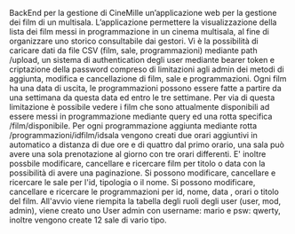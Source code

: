 BackEnd per la gestione di CineMille un’applicazione web per la gestione dei film di un multisala. L’applicazione permettere la visualizzazione della lista dei film messi in programmazione in un cinema multisala, al fine di organizzare uno storico consultabile dai gestori.
Vi è la possibilità di caricare dati da file CSV (film, sale, programmazioni) mediante path /upload, un sistema di authentication degli user mediante bearer token e criptazione della password compreso di limitazioni agli admin dei metodi di aggiunta, modifica e cancellazione di film, sale e programmazioni.
Ogni film ha una data di uscita, le programmazioni possono essere fatte a partire da una settimana da questa data ed entro le tre settimane. Per via di questa limitazione è possibile vedere i film che sono attualmente disponibili ad essere messi in programmazione mediante query ed una rotta specifica /film/disponibile.
Per ogni programmazione aggiunta mediante rotta /programmazioni/idfilm/idsala vengono creati due orari aggiuntivi in automatico a distanza di due ore e di quattro dal primo orario, una sala può avere una sola prenotazione al giorno con tre orari differenti.
E' inoltre possbile modificare, cancellare e ricercare film per titolo o data con la possibilità di avere una paginazione.
Si possono modificare, cancellare e ricercare le sale per l'id, tipologia o il nome.
Si possono modificare, cancellare e ricercare le programmazioni per id, nome, data , orari o titolo del film.
All'avvio viene riempita la tabella degli ruoli degli user (user, mod, admin), viene creato uno User admin con username: mario e psw: qwerty, inoltre vengono create 12 sale di vario tipo.
